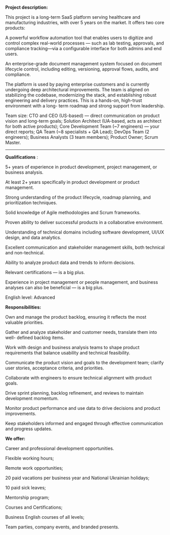**Project description:**

This project is a long-term SaaS platform serving healthcare and manufacturing
industries, with over 5 years on the market. It offers two core products:

A powerful workflow automation tool that enables users to digitize and control
complex real-world processes — such as lab testing, approvals, and compliance
tracking—via a configurable interface for both admins and end users.

An enterprise-grade document management system focused on document lifecycle
control, including editing, versioning, approval flows, audits, and
compliance.

The platform is used by paying enterprise customers and is currently
undergoing deep architectural improvements. The team is aligned on stabilizing
the codebase, modernizing the stack, and establishing robust engineering and
delivery practices. This is a hands-on, high-trust environment with a long-
term roadmap and strong support from leadership.

Team size: CTO and CEO (US-based) — direct communication on product vision and
long-term goals; Solution Architect (UA-based, acts as architect for both
active products); Core Development Team (~7 engineers) — your direct reports;
QA Team (~8 specialists + QA Lead); DevOps Team (2 engineers); Business
Analysts (3 team members); Product Owner; Scrum Master.

****

**Qualifications** :

5+ years of experience in product development, project management, or business
analysis.

At least 2+ years specifically in product development or product management.

Strong understanding of the product lifecycle, roadmap planning, and
prioritization techniques.

Solid knowledge of Agile methodologies and Scrum frameworks.

Proven ability to deliver successful products in a collaborative environment.

Understanding of technical domains including software development, UI/UX
design, and data analytics.

Excellent communication and stakeholder management skills, both technical and
non-technical.

Ability to analyze product data and trends to inform decisions.

Relevant certifications — is a big plus.

Experience in project management or people management, and business analyses
can also be beneficial — is a big plus.

English level: Advanced

**Responsibilities:**

Own and manage the product backlog, ensuring it reflects the most valuable
priorities.

Gather and analyze stakeholder and customer needs, translate them into well-
defined backlog items.

Work with design and business analysis teams to shape product requirements
that balance usability and technical feasibility.

Communicate the product vision and goals to the development team; clarify user
stories, acceptance criteria, and priorities.

Collaborate with engineers to ensure technical alignment with product goals.

Drive sprint planning, backlog refinement, and reviews to maintain development
momentum.

Monitor product performance and use data to drive decisions and product
improvements.

Keep stakeholders informed and engaged through effective communication and
progress updates.

**We offer:**

Career and professional development opportunities.

Flexible working hours;

Remote work opportunities;

20 paid vacations per business year and National Ukrainian holidays;

10 paid sick leaves;

Mentorship program;

Courses and Certifications;

Business English courses of all levels;

Team parties, company events, and branded presents.